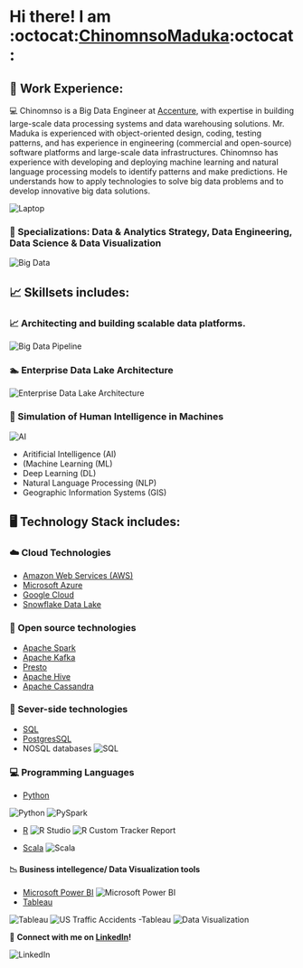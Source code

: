 # Hi there! I am :octocat:[ChinomnsoMaduka](https://github.com/chinomnsomaduka):octocat:

<!--
**chinomnsomaduka/chinomnsomaduka** is a ✨ _special_ ✨ repository because its `README.md` (this file) appears on your GitHub profile.

Here are some ideas to get you started:

- 🔭 I’m currently working on ...
- 🌱 I’m currently learning ...
- 👯 I’m looking to collaborate on ...
- 🤔 I’m looking for help with ...
- 💬 Ask me about ...
- 📫 How to reach me: ...
- 😄 Pronouns: ...
- ⚡ Fun fact: ...

https://github.com/ikatyang/emoji-cheat-sheet/blob/master/README.md
-->

## 💼 Work Experience:

:computer:  Chinomnso is a Big Data Engineer at [Accenture](https://github.com/Accenture), with expertise in building large-scale data processing systems and data warehousing solutions. Mr. Maduka is experienced with object-oriented design, coding, testing patterns, and has experience in engineering (commercial and open-source) software platforms and large-scale data infrastructures. Chinomnso has experience with developing and deploying machine learning and natural language processing models to identify patterns and make predictions. He understands how to apply technologies to solve big data problems and to develop innovative big data solutions.

![Laptop](https://static.toiimg.com/photo/msid-75846100/75846100.jpg)
 
### :electric_plug: Specializations: Data & Analytics Strategy, Data Engineering, Data Science & Data Visualization 

![Big Data](https://olap.com/wp-content/uploads/2013/11/bigstock-Big-data-concept-in-word-tag-c-49922318-1024x596.jpg)

## :chart_with_upwards_trend: Skillsets includes:
### :chart_with_upwards_trend: Architecting and building scalable data platforms. 
![Big Data Pipeline](https://miro.medium.com/max/3780/1*HLUYMb0AZYiJaJFjOSn1Tg.png)

### :swimmer: Enterprise Data Lake Architecture
 ![Enterprise Data Lake Architecture](https://www.emtec.digital/wp-content/uploads/brizy/50242/assets/images/iW=1120&iH=584&oX=0&oY=0&cW=1120&cH=584/azure-data-lake-solutions-architecture-diagram.png)
 
 ### :brain: Simulation of Human Intelligence in Machines
![AI](https://res.cloudinary.com/dgofwp0my/image/upload/q_100/v1505907556/dra_172_artifical_intelligence_change_energy_jynxp2.gif) 

- Aritificial Intelligence (AI)
- (Machine Learning (ML) 
- Deep Learning (DL) 
- Natural Language Processing (NLP) 
- Geographic Information Systems (GIS)

## 🖥️ Technology Stack includes:

### :cloud: Cloud Technologies 
- [Amazon Web Services (AWS)](https://aws.amazon.com/)
- [Microsoft Azure](https://azure.microsoft.com/en-us/)
- [Google Cloud](https://cloud.google.com/)
- [Snowflake Data Lake](https://www.snowflake.com/workloads/data-lake/)
  
### :file_folder: Open source technologies 
- [Apache Spark](https://spark.apache.org/) 
- [Apache Kafka](https://kafka.apache.org/)
- [Presto](https://prestosql.io/)
- [Apache Hive](https://hive.apache.org/)
- [Apache Cassandra](https://cassandra.apache.org/)

### :floppy_disk: Sever-side technologies
- [SQL](https://www.iso.org/standard/63555.html) 
- [PostgresSQL](https://www.postgresql.org/)
- NOSQL databases
![SQL](https://code.visualstudio.com/assets/docs/languages/tsql/intellisense.gif)

### :computer: Programming Languages 
- [Python](https://www.python.org/)

![Python](https://media1.giphy.com/media/xT9IgzoKnwFNmISR8I/giphy.gif)
![PySpark](https://databricks.com/wp-content/uploads/2018/12/PySpark-1024x164.png)

- [R](https://cran.r-project.org/)
![R Studio](https://bookdown.org/chesterismay/rbasics/gifs/share_proj.gif)
![R Custom Tracker Report](https://media.giphy.com/media/vwicMYfRPL6YuRQGfo/giphy.gif)

-  [Scala](https://www.scala-lang.org/)
![Scala](https://miro.medium.com/max/2920/0*E0_ni_BXft9nVYCo.)

 #### :chart_with_downwards_trend: Business intellegence/ Data Visualization tools 
- [Microsoft Power BI](https://powerbi.microsoft.com/en-us/)
![Microsoft Power BI](https://databackwriter.files.wordpress.com/2017/02/8507-livereporttile.gif)
- [Tableau](https://www.tableau.com/)

![Tableau](https://media0.giphy.com/media/3oKIPrzoi6rbZc4aDC/giphy.gif)
![US Traffic Accidents -Tableau](https://d3j021pzfm19r2.cloudfront.net/wp-content/uploads/2021/03/GIF-Tableau.gif)
![Data Visualization](https://miro.medium.com/max/2376/0*HijaV6P2wiQ4EcFm.gif)


:iphone: **Connect with me on [LinkedIn](https://www.linkedin.com/in/chinomnsomaduka/)!**

![LinkedIn](https://media.giphy.com/media/47tmHfoHYrDXi/giphy.gif)
